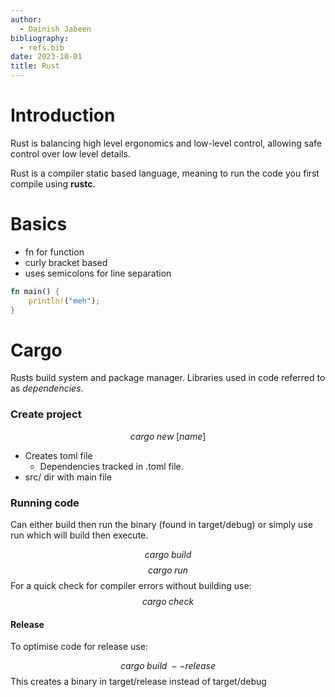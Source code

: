 ```yaml
---
author:
  - Dainish Jabeen
bibliography:
  - refs.bib
date: 2023-10-01
title: Rust
---
```


# Introduction

Rust is balancing high level ergonomics and low-level control, allowing safe control over low level details.

Rust is a compiler static based language, meaning to run the code you first compile using **rustc**.

# Basics

- fn for function
- curly bracket based
- uses semicolons for line separation   

```rust
fn main() {
	println!("meh");
}
```

# Cargo

Rusts build system and package manager. Libraries used in code referred to as *dependencies*. 

### Create project

$$ cargo\;new\;[name] $$
- Creates toml file
	- Dependencies tracked in .toml file.
- src/ dir with main file

### Running code

Can either build then run the binary (found in target/debug) or simply use run which will build then execute.

$$ cargo\;build$$
$$cargo\;run$$
For a quick check for compiler errors without building use:
$$cargo\;check$$
#### Release

To optimise code for release use:

$$cargo\;build\;--release$$ This creates a binary in target/release instead of target/debug
